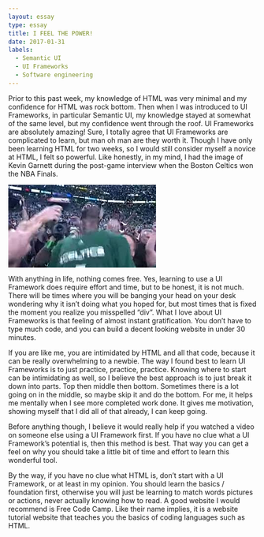 ```yaml
---
layout: essay
type: essay
title: I FEEL THE POWER!
date: 2017-01-31
labels:
  - Semantic UI
  - UI Frameworks
  - Software engineering
---
```


Prior to this past week, my knowledge of HTML was very minimal and my confidence for HTML was rock bottom. Then when I was introduced to UI Frameworks, in particular Semantic UI, my knowledge stayed at somewhat of the same level, but my confidence went through the roof.  UI Frameworks are absolutely amazing! Sure, I totally agree that UI Frameworks are complicated to learn, but man oh man are they worth it. Though I have only been learning HTML for two weeks, so I would still consider myself a novice at HTML, I felt so powerful. Like honestly, in my mind, I had the image of Kevin Garnett during the post-game interview when the Boston Celtics won the NBA Finals.

<img src="../images/kevin.jpg" align="middle">

With anything in life, nothing comes free. Yes, learning to use a UI Framework does require effort and time, but to be honest, it is not much. There will be times where you will be banging your head on your desk wondering why it isn’t doing what you hoped for, but most times that is fixed the moment you realize you misspelled “div”. What I love about UI Frameworks is that feeling of almost instant gratification. You don’t have to type much code, and you can build a decent looking website in under 30 minutes.

If you are like me, you are intimidated by HTML and all that code, because it can be really overwhelming to a newbie. The way I found best to learn UI Frameworks is to just practice, practice, practice. Knowing where to start can be intimidating as well, so I believe the best approach is to just break it down into parts. Top then middle then bottom. Sometimes there is a lot going on in the middle, so maybe skip it and do the bottom. For me, it helps me mentally when I see more completed work done. It gives me motivation, showing myself that I did all of that already, I can keep going. 

Before anything though, I believe it would really help if you watched a video on someone else using a UI Framework first. If you have no clue what a UI Framework’s potential is, then this method is best. That way you can get a feel on why you should take a little bit of time and effort to learn this wonderful tool.

By the way, if you have no clue what HTML is, don’t start with a UI Framework, or at least in my opinion. You should learn the basics / foundation first, otherwise you will just be learning to match words pictures or actions, never actually knowing how to read. A good website I would recommend is Free Code Camp. Like their name implies, it is a website tutorial website that teaches you the basics of coding languages such as HTML. 
